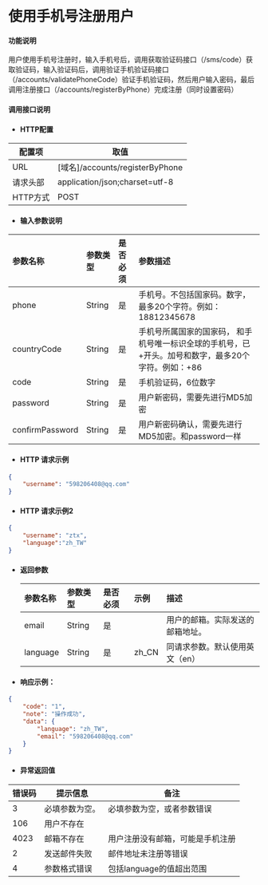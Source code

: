 # 使用手机号注册用户

#### 功能说明

用户使用手机号注册时，输入手机号后，调用获取验证码接口（/sms/code）获取验证码，输入验证码后，调用验证手机验证码接口（/accounts/validatePhoneCode）验证手机验证码，然后用户输入密码，最后调用注册接口（/accounts/registerByPhone）完成注册（同时设置密码）

#### 调用接口说明

* #### HTTP配置

| 配置项 | 取值 |
| --- | --- |
| URL | \[域名\]/accounts/registerByPhone |
| 请求头部 | application/json;charset=utf-8 |
| HTTP方式 | POST |

* #### 输入参数说明

| 参数名称 | 参数类型 | 是否必须 | 参数描述 |
| :--- | :--- | :--- | :--- |
| phone     | String    | 是  |  手机号。不包括国家码。数字，最多20个字符。例如：18812345678 |
| countryCode| String   | 是  |手机号所属国家的国家码， 和手机号唯一标识全球的手机号，已+开头。加号和数字，最多20个字符。例如：+86 |
| code      | String    | 是  |  手机验证码，6位数字
| password  | String    | 是  |   用户新密码，需要先进行MD5加密|
| confirmPassword  | String  | 是  |  用户新密码确认，需要先进行MD5加密。和password一样  |

* #### HTTP 请求示例

```json
{
    "username": "598206408@qq.com"
}
```

* #### HTTP 请求示例2

```json
{
    "username": "ztx",
    "language":"zh_TW"
}
```

* #### 返回参数

  | 参数名称 | 参数类型 | 是否必须 | 示例 | 描述 |
  | :--- | :--- | :--- | :--- | :--- |
  | email | String | 是 |  | 用户的邮箱。实际发送的邮箱地址。 |
  | language | String | 是 | zh\_CN | 同请求参数。默认使用英文（en） |
* #### 响应示例：

```json
{
    "code": "1",
    "note": "操作成功",
    "data": {
        "language": "zh_TW",
        "email": "598206408@qq.com"
    }
}
```

* #### 异常返回值

| 错误码 | 提示信息 | 备注 |
| --- | --- | --- |
| 3 | 必填参数为空。 | 必填参数为空，或者参数错误 |
| 106 | 用户不存在 |  |
| 4023 | 邮箱不存在 | 用户注册没有邮箱，可能是手机注册 |
| 2 | 发送邮件失败 | 邮件地址未注册等错误 |
| 4 | 参数格式错误 | 包括language的值超出范围 |



